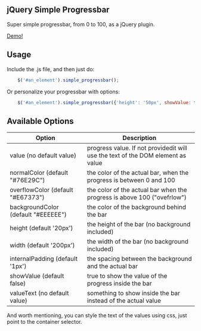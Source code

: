jQuery Simple Progressbar
-------------------------

Super simple progressbar, from 0 to 100, as a jQuery plugin.

[Demo!](https://cdn.rawgit.com/machinalis/jquery_simple_progressbar/master/demo.html)

Usage
-----

Include the .js file, and then just do:

```javascript
    $('#an_element').simple_progressbar();
```

Or personalize your progressbar with options:

```javascript
    $('#an_element').simple_progressbar({'height': '50px', showValue: false, value: 75});
```

Available Options
-----------------


| Option                              | Description                                                                     |
| ----------------------------------- | ------------------------------------------------------------------------------- |
| value (no default value)            | progress value. If not providedit will use the text of the DOM element as value |
| normalColor (default "#76E29C")     | the color of the actual bar, when the progress is between 0 and 100             |
| overflowColor (default "#E67373")   | the color of the actual bar when the progress is above 100 ("ovefrlow")         |
| backgroundColor (default "#EEEEEE") | the color of the background behind the bar                                      |
| height (default '20px')             | the height of the bar (no background included)                                  |
| width (default '200px')             | the width of the bar (no background included)                                   |
| internalPadding (default '1px')     | the spacing between the background and the actual bar                           |
| showValue (default false)           | true to show the value of the progress inside the bar                           |
| valueText (no default value)        | something to show inside the bar instead of the actual value                    |

And worth mentioning, you can style the text of the values using css, just point to the container selector.
